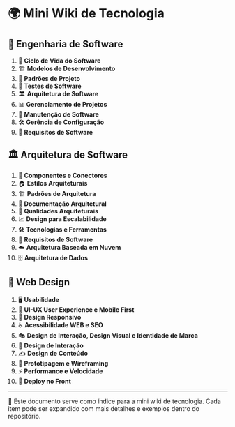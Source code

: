 # 🌍 Mini Wiki de Tecnologia

## 🚀 Engenharia de Software

1. 🔄 **Ciclo de Vida do Software**  
2. 🏗️ **Modelos de Desenvolvimento**  
3. 🎨 **Padrões de Projeto**  
4. 🧪 **Testes de Software**  
5. 🏛️ **Arquitetura de Software**  
6. 📊 **Gerenciamento de Projetos**  
7. 🔧 **Manutenção de Software**  
8. 🛠️ **Gerência de Configuração**  
9. 📜 **Requisitos de Software**  

## 🏛️ Arquitetura de Software

1. 🧩 **Componentes e Conectores**  
2. 🏠 **Estilos Arquiteturais**  
3. 🏗️ **Padrões de Arquitetura**  
4. 📖 **Documentação Arquitetural**  
5. 🎯 **Qualidades Arquiteturais**  
6. 📈 **Design para Escalabilidade**  
7. 🛠️ **Tecnologias e Ferramentas**  
8. 📜 **Requisitos de Software**  
9. ☁️ **Arquitetura Baseada em Nuvem**  
10. 🗄️ **Arquitetura de Dados**  

## 🎨 Web Design

1. 🖥️ **Usabilidade**  
2. 📱 **UI-UX User Experience e Mobile First**  
3. 📐 **Design Responsivo**  
4. ♿ **Acessibilidade WEB e SEO**  
5. 🎭 **Design de Interação, Design Visual e Identidade de Marca**  
6. 🔄 **Design de Interação**  
7. ✍️ **Design de Conteúdo**  
8. 📝 **Prototipagem e Wireframing**  
9. ⚡ **Performance e Velocidade**  
10. 🚀 **Deploy no Front**  

---

📌 Este documento serve como índice para a mini wiki de tecnologia. Cada item pode ser expandido com mais detalhes e exemplos dentro do repositório.
